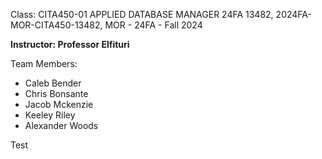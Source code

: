 Class: CITA450-01 APPLIED DATABASE MANAGER 24FA 13482, 2024FA-MOR-CITA450-13482, MOR - 24FA - Fall 2024

**Instructor: Professor Elfituri**

Team Members:
- Caleb Bender
- Chris Bonsante
- Jacob Mckenzie
- Keeley Riley
- Alexander Woods


Test
